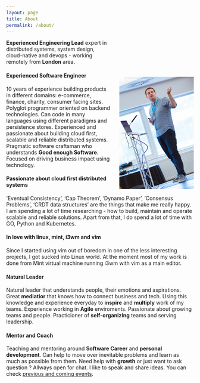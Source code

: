 ```yaml
---
layout: page
title: About
permalink: /about/
---
```


<img src="/images/swansea_michal_franc.jpg" width="200" style="float: right; margin-top: 100px; margin-left: 20px;"/>

**Experienced Engineering Lead** expert in distributed systems, system design, cloud-native and devops - working remotely from **London** area.

<!-- If you would like to hire me visit - [hire me](/hire-me).-->

#### Experienced Software Engineer
10 years of experience building products in different domains: e-commerce, finance, charity, consumer facing sites.
Polyglot programmer oriented on backend technologies. Can code in many languages using different paradigms and persistence stores. Experienced and passionate about building cloud first, scalable and reliable distributed systems. Pragmatic software craftsman who understands **Good enough Software**. Focused on driving business impact using technology.

#### Passionate about cloud first distributed systems
‘Eventual Consistency’, ‘Cap Theorem’, ‘Dynamo Paper’, ‘Consensus Problems’, ‘CRDT data structures’ are the things that make me really happy. I am spending a lot of time researching - how to build, maintain and operate scalable and reliable solutions. Apart from that, I do spend a lot of time with GO, Python and Kubernetes.

#### In love with linux, mint, i3wm and vim
Since I started using vim out of boredom in one of the less interesting projects, I got sucked into Linux world. At the moment most of my work is done from Mint virtual machine running i3wm with vim as a main editor.


#### Natural Leader
Natural leader that understands people, their emotions and aspirations. Great **mediatior** that knows how to connect business and tech. Using this knowledge and experience everyday to **inspire** and **multiply** work of my teams. Experience working in **Agile** enviroments. Passionate about growing teams and people. Practicioner of **self-organizing** teams and serving leadership.

#### Mentor and Coach
Teaching and mentoring around **Software Career** and **personal development**. Can help to move over inevitable problems and learn as much as possible from them. Need help with **growth** or just want to ask question ? Allways open for chat. I like to speak and share ideas. You can check [previous and coming events](/speaking).
